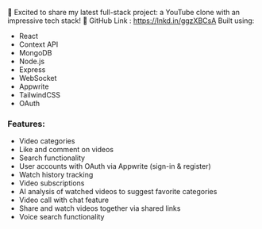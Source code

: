 🚀 Excited to share my latest full-stack project: a YouTube clone with an impressive tech stack! 🎥
GitHub Link : https://lnkd.in/ggzXBCsA
Built using:
- React
- Context API
- MongoDB
- Node.js
- Express
- WebSocket
- Appwrite
- TailwindCSS
- OAuth

### Features:
- Video categories
- Like and comment on videos
- Search functionality
- User accounts with OAuth via Appwrite (sign-in & register)
- Watch history tracking
- Video subscriptions
- AI analysis of watched videos to suggest favorite categories
- Video call with chat feature
- Share and watch videos together via shared links
- Voice search functionality


